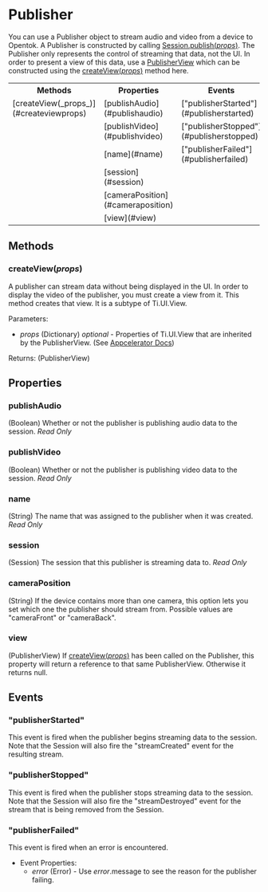 # Publisher

You can use a Publisher object to stream audio and video from a device to Opentok. A Publisher is constructed by calling
[Session.publish(_props_)](session.md#publishprops). The Publisher only represents the control of streaming that data,
not the UI. In order to present a view of this data, use a [PublisherView](publisherview.md#publisherview) which can
be constructed using the [createView(_props_)](#createviewprops) method here.

<nav>
  <table>
    <tr>
      <th>Methods</th>
      <th>Properties</th>
      <th>Events</th>
    </tr>
    <tr>
      <td>[createView(_props_)](#createviewprops)</td>
      <td>[publishAudio](#publishaudio)</td>
      <td>["publisherStarted"](#publisherstarted)</td>
    </tr>
    <tr>
      <td></td>
      <td>[publishVideo](#publishvideo)</td>
      <td>["publisherStopped"](#publisherstopped)</td>
    </tr>
    <tr>
      <td></td>
      <td>[name](#name)</td>
      <td>["publisherFailed"](#publisherfailed)</td>
    </tr>
    <tr>
      <td></td>
      <td>[session](#session)</td>
      <td></td>
    </tr>
    <tr>
      <td></td>
      <td>[cameraPosition](#cameraposition)</td>
      <td></td>
    </tr>
    <tr>
      <td></td>
      <td>[view](#view)</td>
      <td></td>
    </tr>
  </table>
</nav>

## Methods

### createView(_props_)

A publisher can stream data without being displayed in the UI. In order to display the video of the publisher, you must create a view from it. This method creates that view. It is a subtype of Ti.UI.View.

Parameters:
*  _props_ (Dictionary) _optional_ - Properties of Ti.UI.View that are inherited by the PublisherView. (See [Appcelerator Docs](http://docs.appcelerator.com/titanium/2.1/index.html#!/api/Titanium.UI.View))

Returns: (PublisherView)

## Properties

### publishAudio

(Boolean) Whether or not the publisher is publishing audio data to the session. _Read Only_

### publishVideo

(Boolean) Whether or not the publisher is publishing video data to the session. _Read Only_

### name

(String) The name that was assigned to the publisher when it was created. _Read Only_

### session

(Session) The session that this publisher is streaming data to. _Read Only_

### cameraPosition

(String) If the device contains more than one camera, this option lets you set which one the publisher should stream from. Possible values are "cameraFront" or "cameraBack".

### view

(PublisherView) If [createView(_props_)](#createviewprops) has been called on the Publisher, this property will return a reference to that same PublisherView. Otherwise it returns null.

## Events

### "publisherStarted"

This event is fired when the publisher begins streaming data to the session. Note that the Session will also fire the "streamCreated" event for the resulting stream.

### "publisherStopped"

This event is fired when the publisher stops streaming data to the session. Note that the Session will also fire the "streamDestroyed" event for the stream that is being removed from the Session.

### "publisherFailed"

This event is fired when an error is encountered.

*  Event Properties:
    *  _error_ (Error) - Use _error_.message to see the reason for the publisher failing.
